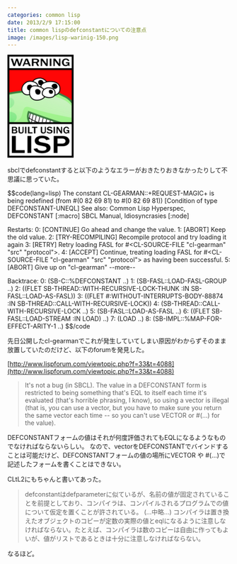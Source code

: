 ```yaml
---
categories: common lisp
date: 2013/2/9 17:15:00
title: common lispのdefconstantについての注意点
image: /images/lisp-warinig-150.png
---
```


![lisp](/images/lisp-warinig-150.png)


sbclでdefconstantすると以下のようなエラーがおきたりおきなかったりして不思議に思っていた。

$$code(lang=lisp)
The constant CL-GEARMAN::+REQUEST-MAGIC+ is being redefined
(from #(0 82 69 81) to #(0 82 69 81))
   [Condition of type DEFCONSTANT-UNEQL]
See also:
  Common Lisp Hyperspec, DEFCONSTANT [:macro]
  SBCL Manual, Idiosyncrasies [:node]

Restarts:
 0: [CONTINUE] Go ahead and change the value.
 1: [ABORT] Keep the old value.
 2: [TRY-RECOMPILING] Recompile protocol and try loading it again
 3: [RETRY] Retry loading FASL for #<CL-SOURCE-FILE "cl-gearman" "src" "protocol">.
 4: [ACCEPT] Continue, treating loading FASL for #<CL-SOURCE-FILE "cl-gearman" "src" "protocol"> as having been successful.
 5: [ABORT] Give up on "cl-gearman"
 --more--

Backtrace:
  0: (SB-C::%DEFCONSTANT ..)
  1: (SB-FASL::LOAD-FASL-GROUP ..)
  2: ((FLET SB-THREAD::WITH-RECURSIVE-LOCK-THUNK :IN SB-FASL::LOAD-AS-FASL))
  3: ((FLET #:WITHOUT-INTERRUPTS-BODY-88874 :IN SB-THREAD::CALL-WITH-RECURSIVE-LOCK))
  4: (SB-THREAD::CALL-WITH-RECURSIVE-LOCK ..)
  5: (SB-FASL::LOAD-AS-FASL ..)
  6: ((FLET SB-FASL::LOAD-STREAM :IN LOAD) ..)
  7: (LOAD ..)
  8: (SB-IMPL::%MAP-FOR-EFFECT-ARITY-1 ..)
$$/code


先日公開したcl-gearmanでこれが発生していてしまい原因がわからずそのまま放置していたのだけど、以下のforumを発見した。

[http://www.lispforum.com/viewtopic.php?f=33&t=4088](http://www.lispforum.com/viewtopic.php?f=33&t=4088)

> It's not a bug (in SBCL). The value in a DEFCONSTANT form is restricted
> to being something that's EQL to itself each time it's evaluated (that's
> horrible phrasing, I know), so using a vector is illegal (that is, you
> can use a vector, but you have to make sure you return the same vector
> each time -- so you can't use VECTOR or #(...) for the value).


DEFCONSTANTフォームの値はそれが何度評価されてもEQLになるようなものでなければならないらしい。
なので、vectorをDEFCONSTANTでバインドすることは可能だけど、DEFCONSTANTフォームの値の場所にVECTOR や #(...)で記述したフォームを書くことはできない。


CLtL2にもちゃんと書いてあった。

> defconstantはdefparameterに似ているが、名前の値が固定されていることを前提としており、コンパイラは、コンパイルされるプログラムでの値について仮定を置くことが許されている。 (...中略...) コンパイラは置き換えたオブジェクトのコピーが定数の実際の値とeqlになるように注意しなければならない。たとえば、コンパイラは数のコピーは自由に作ってもよいが、値がリストであるときは十分に注意しなければならない。


なるほど。
